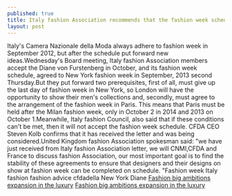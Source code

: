 ```yaml
---
published: true
title: Italy fashion Association recommends that the fashion week schedule
layout: post
---
```

Italy\'s Camera Nazionale della Moda always adhere to fashion week in September 2012, but after the schedule put forward new ideas.Wednesday\'s Board meeting, Italy fashion Association members accept the Diane von Furstenberg in October, and its fashion week schedule, agreed to New York fashion week in September, 2013 second Thursday.But they put forward two prerequisites, first of all, must give up the last day of fashion week in New York, so London will have the opportunity to show their men\'s collections and, secondly, must agree to the arrangement of the fashion week in Paris. This means that Paris must be held after the Milan fashion week, only in October 2 in 2014 and 2013 on October 1.Meanwhile, Italy fashion Council, also said that if these conditions can\'t be met, then it will not accept the fashion week schedule. CFDA CEO Steven Kolb confirms that it has received the letter and was being considered.United Kingdom fashion Association spokesman said: \"we have just received from Italy fashion Association letter, we will CNMI,CFDA and France to discuss fashion Association, our most important goal is to find the stability of these agreements to ensure that designers and their designs on show at fashion week can be completed on schedule. ”Fashion week Italy fashion fashion advice cfdadella New York Diane [Fashion big ambitions expansion in the luxury](https://iphonecarcharger.wordpress.com/2015/12/14/fashion-big-ambitions-expansion-in-the-luxury-hotel-business/) [Fashion big ambitions expansion in the luxury](https://iphonecarcharger.wordpress.com/2015/12/14/fashion-big-ambitions-expansion-in-the-luxury-hotel-business/)